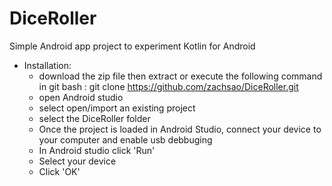 # DiceRoller

Simple Android app project to experiment Kotlin for Android

- Installation:
  - download the zip file then extract or execute the following command in git bash : git clone https://github.com/zachsao/DiceRoller.git
  - open Android studio
  - select open/import an existing project
  - select the DiceRoller folder
  - Once the project is loaded in Android Studio, connect your device to your computer and enable usb debbuging 
  - In Android studio click 'Run'
  - Select your device
  - Click 'OK'
